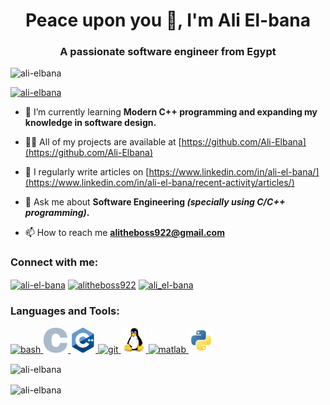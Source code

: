 <h1 align="center">Peace upon you 👋, 
  I'm Ali El-bana</h1>
<h3 align="center">A passionate software engineer from Egypt</h3>

<p align="left"> <img src="https://komarev.com/ghpvc/?username=ali-elbana&label=Profile%20views&color=0e75b6&style=flat" alt="ali-elbana" /> </p>

<p align="left"> <a href="https://github.com/ryo-ma/github-profile-trophy"><img src="https://github-profile-trophy.vercel.app/?username=ali-elbana" alt="ali-elbana" /></a> </p>

- 🌱 I’m currently learning **Modern C++ programming and expanding my knowledge in software design.**

- 👨‍💻 All of my projects are available at [https://github.com/Ali-Elbana](https://github.com/Ali-Elbana)

- 📝 I regularly write articles on [https://www.linkedin.com/in/ali-el-bana/](https://www.linkedin.com/in/ali-el-bana/recent-activity/articles/)

- 💬 Ask me about **Software Engineering *(specially using C/C++ programming)*.**

- 📫 How to reach me **alitheboss922@gmail.com**

<h3 align="left">Connect with me:</h3>
<p align="left">
<a href="https://linkedin.com/in/ali-el-bana" target="blank"><img align="center" src="https://raw.githubusercontent.com/rahuldkjain/github-profile-readme-generator/master/src/images/icons/Social/linked-in-alt.svg" alt="ali-el-bana" height="30" width="40" /></a>
<a href="https://www.hackerrank.com/alitheboss922" target="blank"><img align="center" src="https://raw.githubusercontent.com/rahuldkjain/github-profile-readme-generator/master/src/images/icons/Social/hackerrank.svg" alt="alitheboss922" height="30" width="40" /></a>
<a href="https://www.leetcode.com/ali_el-bana" target="blank"><img align="center" src="https://raw.githubusercontent.com/rahuldkjain/github-profile-readme-generator/master/src/images/icons/Social/leet-code.svg" alt="ali_el-bana" height="30" width="40" /></a>
</p>

<h3 align="left">Languages and Tools:</h3>
<p align="left"> <a href="https://www.gnu.org/software/bash/" target="_blank" rel="noreferrer"> <img src="https://github.com/Ali-Elbana/Ali-Elbana/assets/97269796/4cf8a83f-3ed8-4e8d-8598-50d1b2aa55bb" alt="bash" width="40" height="40"/> </a> <a href="https://www.cprogramming.com/" target="_blank" rel="noreferrer"> <img src="https://raw.githubusercontent.com/devicons/devicon/master/icons/c/c-original.svg" alt="c" width="40" height="40"/> </a> <a href="https://www.w3schools.com/cpp/" target="_blank" rel="noreferrer"> <img src="https://raw.githubusercontent.com/devicons/devicon/master/icons/cplusplus/cplusplus-original.svg" alt="cplusplus" width="40" height="40"/> </a> <a href="https://git-scm.com/" target="_blank" rel="noreferrer"> <img src="https://www.vectorlogo.zone/logos/git-scm/git-scm-icon.svg" alt="git" width="40" height="40"/> </a> <a href="https://www.linux.org/" target="_blank" rel="noreferrer"> <img src="https://raw.githubusercontent.com/devicons/devicon/master/icons/linux/linux-original.svg" alt="linux" width="40" height="40"/> </a> <a href="https://www.mathworks.com/" target="_blank" rel="noreferrer"> <img src="https://upload.wikimedia.org/wikipedia/commons/2/21/Matlab_Logo.png" alt="matlab" width="40" height="40"/> </a> <a href="https://www.python.org" target="_blank" rel="noreferrer"> <img src="https://raw.githubusercontent.com/devicons/devicon/master/icons/python/python-original.svg" alt="python" width="40" height="40"/> </a> </p>

<p><img align="center" src="https://github-readme-stats.vercel.app/api/top-langs?username=ali-elbana&show_icons=true&locale=en&layout=compact" alt="ali-elbana" /></p>

<p><img align="center" src="https://github-readme-streak-stats.herokuapp.com/?user=ali-elbana&" alt="ali-elbana" /></p>
<!---
Ali-Elbana/Ali-Elbana is a ✨ special ✨ repository because its `README.md` (this file) appears on your GitHub profile.
You can click the Preview link to take a look at your changes.
--->
